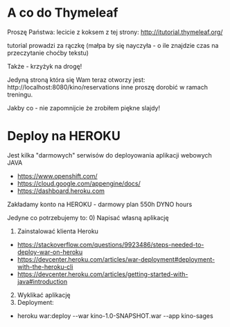 A co do Thymeleaf
===
Proszę Państwa: lecicie z koksem z tej strony:
http://itutorial.thymeleaf.org/

tutorial prowadzi za rączkę (małpa by się nayczyła - o ile znajdzie czas na przeczytanie choćby tekstu)

Także - krzyżyk na drogę!

Jedyną stroną która się Wam teraz otworzy jest:
http://localhost:8080/kino/reservations
inne proszę dorobić w ramach treningu.

Jakby co - nie zapomnijcie że zrobiłem piękne slajdy!

Deploy na HEROKU
===
Jest kilka "darmowych" serwisów do deployowania aplikacji webowych JAVA
- https://www.openshift.com/
- https://cloud.google.com/appengine/docs/
- https://dashboard.heroku.com

Zakładamy konto na HEROKU - darmowy plan 550h DYNO hours

Jedyne co potrzebujemy to:
0) Napisać własną aplikację
1) Zainstalować klienta Heroku
- https://stackoverflow.com/questions/9923486/steps-needed-to-deploy-war-on-heroku
- https://devcenter.heroku.com/articles/war-deployment#deployment-with-the-heroku-cli
- https://devcenter.heroku.com/articles/getting-started-with-java#introduction
2) Wyklikać aplikację
3) Deployment:
- heroku war:deploy --war kino-1.0-SNAPSHOT.war --app kino-sages


